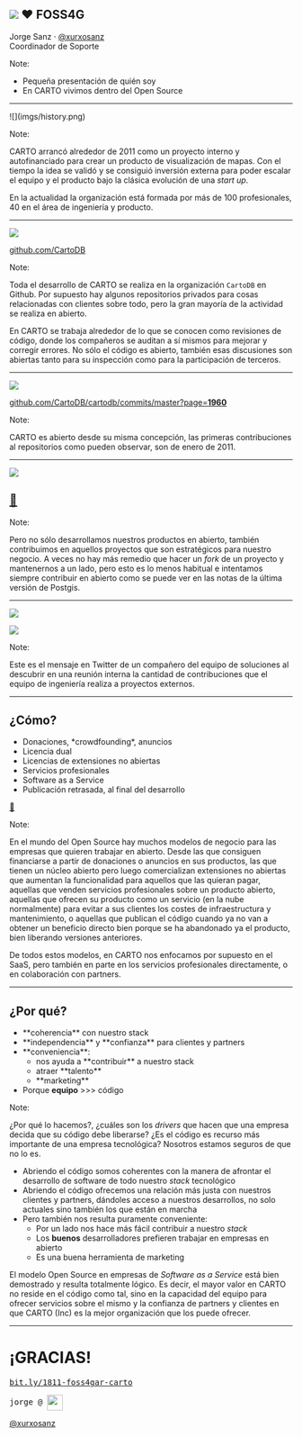## ![](../resources/carto/logo_CARTO_negative_180.png)<!-- .element class="noborder" style="height:2.2em;vertical-align:middle;" -->  ♥️ FOSS4G

Jorge Sanz · [@xurxosanz](https://twitter.com/xurxosanz) <br/>
Coordinador de Soporte

Note:

* Pequeña presentación de quién soy
* En CARTO vivimos dentro del Open Source

---
<!-- .element style="padding:0;" -->

<div>
![](imgs/history.png)<!-- .element style="border:0;margin:0;padding:0" -->
</div>

Note:

CARTO arrancó alrededor de 2011 como un proyecto interno y autofinanciado para crear un producto de visualización de mapas. Con el tiempo la idea se validó y se consiguió inversión externa para poder escalar el equipo y el producto bajo la clásica evolución de una *start up*.

En la actualidad la organización está formada por más de 100 profesionales, 40 en el área de ingeniería y producto.

---

![](imgs/cartodb-github.png)

[github.com/CartoDB](https://github.com/CartoDB)

Note:

Toda el desarrollo de CARTO se realiza en la organización `CartoDB` en Github. Por supuesto hay algunos repositorios privados para cosas relacionadas con clientes sobre todo, pero la gran mayoría de la actividad se realiza en abierto.

En CARTO se trabaja alrededor de lo que se conocen como revisiones de código, donde los compañeros se auditan a sí mismos para mejorar y corregir errores. No sólo el código es abierto, también esas discusiones son abiertas tanto para su inspección como para la participación de terceros.

---

![](imgs/first-commit.png)

[github.com/CartoDB/cartodb/commits/master?page=**1960**](https://github.com/CartoDB/cartodb/commits/master?page=1960)

Note:

CARTO es abierto desde su misma concepción, las primeras contribuciones al repositorios como pueden observar, son de enero de 2011.

---

![](imgs/postgis-251.png)

## [🐘](https://git.osgeo.org/gitea/postgis/postgis/raw/tag/2.5.1/NEWS)

Note:

Pero no sólo desarrollamos nuestros productos en abierto, también contribuimos en aquellos proyectos que son estratégicos para nuestro negocio. A veces no hay más remedio que hacer un *fork* de un proyecto y mantenernos a un lado, pero esto es lo menos habitual e intentamos siempre contribuir en abierto como se puede ver en las notas de la última versión de Postgis.

---

![](imgs/andrewbt.png)

[![](imgs/logo-twitter.png)<!-- .element class="noborder" style="width:50px;"-->](https://twitter.com/andrewbt/status/971523061517348864)

Note:

Este es el mensaje en Twitter de un compañero del equipo de soluciones al descubrir en una reunión interna la cantidad de contribuciones que el equipo de ingeniería realiza a proyectos externos.

---

## ¿Cómo?

<ul>
<li> Donaciones, *crowdfounding*, anuncios
<li class="fragment" data-fragment-index="3"> Licencia dual
<li class="fragment" data-fragment-index="4"> Licencias de extensiones no abiertas
<li class="fragment" data-fragment-index="5"> <span class="fragment highlight-red"  data-fragment-index="8">Servicios profesionales</span> 
<li class="fragment" data-fragment-index="6">  <span class="fragment highlight-red"  data-fragment-index="8">Software as a Service</span>
<li class="fragment" data-fragment-index="7"> Publicación retrasada, al final del desarrollo
</ul>

[🔗](https://en.wikipedia.org/wiki/Business_models_for_open-source_software)

Note:

En el mundo del Open Source hay muchos modelos de negocio para las empresas que quieren trabajar en abierto. Desde las que consiguen financiarse a partir de donaciones o anuncios en sus productos, las que tienen un núcleo abierto pero luego comercializan extensiones no abiertas que aumentan la funcionalidad para aquellos que las quieran pagar, aquellas que venden servicios profesionales sobre un producto abierto, aquellas que ofrecen su producto como un servicio (en la nube normalmente) para evitar a sus clientes los costes de infraestructura y mantenimiento, o aquellas que publican el código cuando ya no van a obtener un beneficio directo bien porque se ha abandonado ya el producto, bien liberando versiones anteriores.

De todos estos modelos, en CARTO nos enfocamos por supuesto en el SaaS, pero también en parte en los servicios profesionales directamente, o en colaboración con partners.


---

## ¿Por qué?

<ul>
<li class="fragment">**coherencia**<!-- .element class="purple"--> con nuestro stack</li>

<li class="fragment">**independencia**<!-- .element class="purple"--> y **confianza**<!-- .element class="purple"--> para clientes y partners</li>

<li class="fragment">**conveniencia**<!-- .element class="purple"-->: 
    <ul>
    <li class="fragment">nos ayuda a **contribuir** a nuestro stack</li>
    <li class="fragment">atraer **talento**</li>
    <li class="fragment">**marketing**</li>
    </ul>
</li>

<li class="fragment">Porque <strong class="purple">equipo</strong> >>> código</li>


</ul>

Note:

¿Por qué lo hacemos?, ¿cuáles son los *drivers* que hacen que una empresa decida que su código debe liberarse? ¿Es el código es recurso más importante de una empresa tecnológica? Nosotros estamos seguros de que no lo es.

* Abriendo el código somos coherentes con la manera de afrontar el desarrollo de software de todo nuestro *stack* tecnológico
* Abriendo el código ofrecemos una relación más justa con nuestros clientes y partners, dándoles acceso a nuestros desarrollos, no solo actuales sino también los que están en marcha
* Pero también nos resulta puramente conveniente:
  * Por un lado nos hace más fácil contribuir a nuestro *stack*
  * Los **buenos** desarrolladores prefieren trabajar en empresas en abierto
  * Es una buena herramienta de marketing

El modelo Open Source en empresas de *Software as a Service* está bien demostrado y resulta totalmente lógico. Es decir, el mayor valor en CARTO no reside en el código como tal, sino en la capacidad del equipo para ofrecer servicios sobre el mismo y la confianza de partners y clientes en que CARTO (Inc) es la mejor organización que los puede ofrecer.

---

# ¡GRACIAS!

[<tt class="purple">bit.ly/1811-foss4gar-carto</tt>](http://bit.ly/1811-foss4gar-carto)

<tt>jorge @ </tt> <img 
    class="noborder" 
    src="../resources/carto/logo_CARTO_negative_180.png" 
    style="height:2em;vertical-align:middle;"/> 

[@xurxosanz](https://twitter.com/xurxosanz) <br/>
